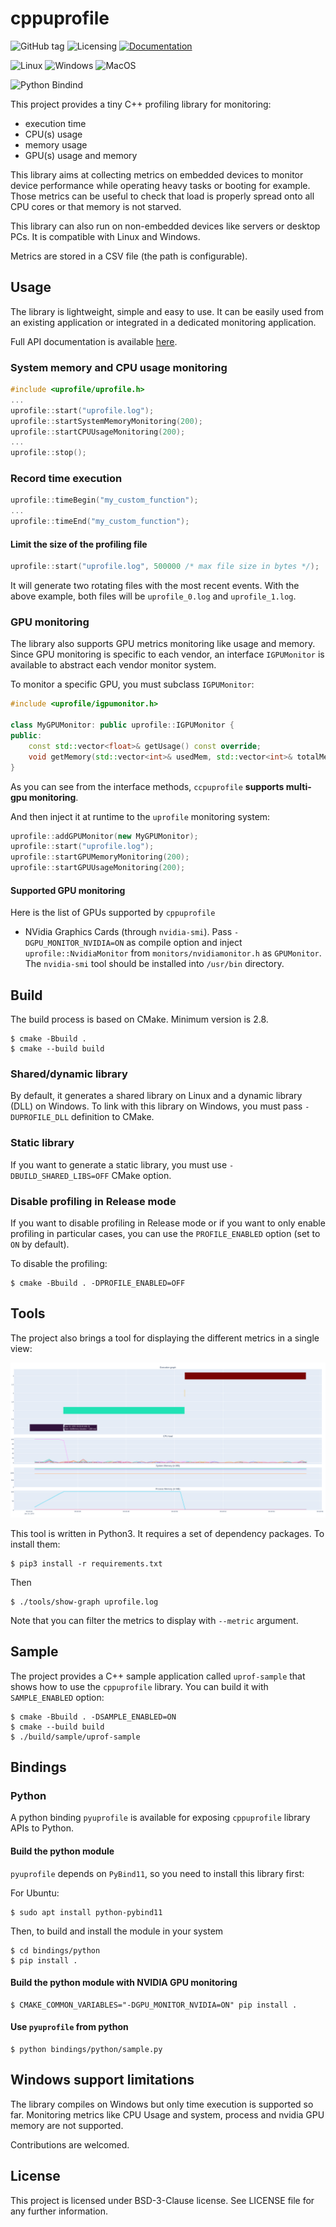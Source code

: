 # cppuprofile

![GitHub tag](https://img.shields.io/github/v/tag/orange-opensource/cppuprofile)
![Licensing](https://img.shields.io/github/license/Orange-OpenSource/cppuprofile)
[![Documentation](https://img.shields.io/badge/documentation-ok-green)](https://orange-opensource.github.io/cppuprofile/)

![Linux](https://img.shields.io/badge/Linux-full_support-green?logo=linux&logoColor=white)
![Windows](https://img.shields.io/badge/Windows-partial_support-orange?&logo=windows&logoColor=white)
![MacOS](https://img.shields.io/badge/MacOS-not_tested-orange?&logo=apple&logoColor=white)

![Python Bindind](https://img.shields.io/badge/python%20binding-ok-green?logo=python)

This project provides a tiny C++ profiling library for monitoring:
* execution time
* CPU(s) usage
* memory usage
* GPU(s) usage and memory

This library aims at collecting metrics on embedded devices to monitor device
performance while operating heavy tasks or booting for example. Those metrics can
be useful to check that load is properly spread onto all CPU cores or
that memory is not starved.

This library can also run on non-embedded devices like servers or desktop PCs. It is
compatible with Linux and Windows.

Metrics are stored in a CSV file (the path is configurable).

## Usage

The library is lightweight, simple and easy to use. It can be easily used from an existing application or integrated in a dedicated monitoring application.

Full API documentation is available [here](https://orange-opensource.github.io/cppuprofile/).

### System memory and CPU usage monitoring

```cpp
#include <uprofile/uprofile.h>
...
uprofile::start("uprofile.log");
uprofile::startSystemMemoryMonitoring(200);
uprofile::startCPUUsageMonitoring(200);
...
uprofile::stop();
```

### Record time execution

```cpp
uprofile::timeBegin("my_custom_function");
...
uprofile::timeEnd("my_custom_function");
```

#### Limit the size of the profiling file

```cpp
uprofile::start("uprofile.log", 500000 /* max file size in bytes */);
```

It will generate two rotating files with the most recent events. With the above example, both files will be `uprofile_0.log` and `uprofile_1.log`.

### GPU monitoring

The library also supports GPU metrics monitoring like usage and memory. Since GPU monitoring is specific to each vendor, an interface `IGPUMonitor` is available to abstract each vendor monitor system.

To monitor a specific GPU, you must subclass `IGPUMonitor`:

```cpp
#include <uprofile/igpumonitor.h>

class MyGPUMonitor: public uprofile::IGPUMonitor {
public:
    const std::vector<float>& getUsage() const override;
    void getMemory(std::vector<int>& usedMem, std::vector<int>& totalMem) override;
}
```

As you can see from the interface methods, `ccpuprofile` **supports multi-gpu monitoring**.

And then inject it at runtime to the `uprofile` monitoring system:

```cpp
uprofile::addGPUMonitor(new MyGPUMonitor);
uprofile::start("uprofile.log");
uprofile::startGPUMemoryMonitoring(200);
uprofile::startGPUUsageMonitoring(200);
```

#### Supported GPU monitoring

Here is the list of GPUs supported by `cppuprofile`

* NVidia Graphics Cards (through `nvidia-smi`). Pass `-DGPU_MONITOR_NVIDIA=ON` as compile option and inject `uprofile::NvidiaMonitor` from `monitors/nvidiamonitor.h` as `GPUMonitor`. The `nvidia-smi` tool should be installed into `/usr/bin` directory.

## Build

The build process is based on CMake. Minimum version is 2.8.

```commandline
$ cmake -Bbuild .
$ cmake --build build
```

### Shared/dynamic library

By default, it generates a shared library on Linux and a dynamic library (DLL) on Windows. To link with this library on Windows, you must
pass `-DUPROFILE_DLL` definition to CMake.

### Static library

If you want to generate a static library, you must use `-DBUILD_SHARED_LIBS=OFF` CMake option.

### Disable profiling in Release mode

If you want to disable profiling in Release mode or if you want to only enable profiling in particular cases, you can use the `PROFILE_ENABLED` option (set to `ON` by default).

To disable the profiling:

```commandline
$ cmake -Bbuild . -DPROFILE_ENABLED=OFF
```

## Tools

The project also brings a tool for displaying the different metrics in
a single view:

![ScreenshotShowGraph](doc/show-graph-screenshot.png)

This tool is written in Python3. It requires a set of dependency packages. To install them:

```commandline
$ pip3 install -r requirements.txt
```

Then

```commandline
$ ./tools/show-graph uprofile.log
```

Note that you can filter the metrics to display with `--metric` argument.

## Sample

The project provides a C++ sample application called `uprof-sample`
that shows how to use the `cppuprofile` library. You can build it with `SAMPLE_ENABLED` option:

```commandline
$ cmake -Bbuild . -DSAMPLE_ENABLED=ON
$ cmake --build build
$ ./build/sample/uprof-sample
```

## Bindings

### Python

A python binding `pyuprofile` is available for exposing `cppuprofile` library APIs to Python.

#### Build the python module

`pyuprofile` depends on `PyBind11`, so you need to install this library first:

For Ubuntu:

```
$ sudo apt install python-pybind11
```

Then, to build and install the module in your system

```
$ cd bindings/python
$ pip install .
```

#### Build the python module with NVIDIA GPU monitoring

```
$ CMAKE_COMMON_VARIABLES="-DGPU_MONITOR_NVIDIA=ON" pip install .
```

#### Use `pyuprofile` from python

```
$ python bindings/python/sample.py
```


## Windows support limitations

The library compiles on Windows but only time execution is supported so far. Monitoring metrics like CPU Usage and system, process and nvidia GPU memory are not supported.

Contributions are welcomed.


## License

This project is licensed under BSD-3-Clause license. See LICENSE file for any further information.
